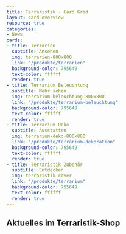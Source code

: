 ```yaml
---
title: Terraristik - Card Grid
layout: card-overview
resource: true
categories:
- News
cards:
- title: Terrarien
  subtitle: Ansehen
  img: terrarien-800x800
  link: "/produkte/terrarien"
  background-color: 795649
  text-color: ffffff
  render: true
- title: Terrarium Beleuchtung
  subtitle: Mehr sehen
  img: terrarium-beleuchtung-800x800
  link: "/produkte/terrarium-beleuchtung"
  background-color: 795649
  text-color: ffffff
  render: true
- title: Terrarium Deko
  subtitle: Ausstatten
  img: terrarium-deko-800x800
  link: "/produkte/terrarium-dekoration"
  background-color: 795649
  text-color: ffffff
  render: true
- title: Terraristik Zubehör
  subtitle: Entdecken
  img: terraristik-cover
  link: "/produkte/terrarium"
  background-color: 795649
  text-color: ffffff
  render: true
---
```


## Aktuelles im Terraristik-Shop
